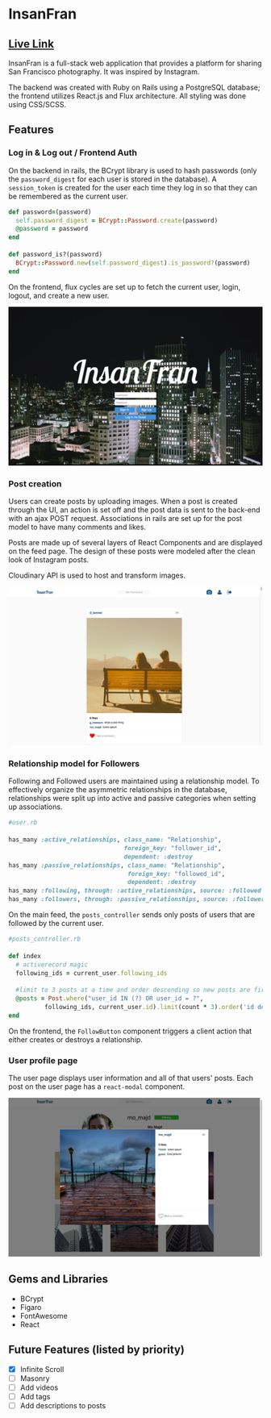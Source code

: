 # InsanFran

## [Live Link][heroku]

[heroku]: http://insanfran.us

InsanFran is a full-stack web application that provides a platform for sharing San Francisco photography. It was inspired by Instagram.

The backend was created with Ruby on Rails using a PostgreSQL database; the frontend utilizes React.js and Flux architecture. All styling was done using CSS/SCSS.

## Features

### Log in & Log out / Frontend Auth

On the backend in rails, the BCrypt library is used to hash passwords (only the `password_digest` for each user is stored in the database).  A `session_token` is created for the user each time they log in so that they can be remembered as the current user.

```Ruby
def password=(password)
  self.password_digest = BCrypt::Password.create(password)
  @password = password
end

def password_is?(password)
  BCrypt::Password.new(self.password_digest).is_password?(password)
end
```
On the frontend, flux cycles are set up to fetch the current user, login, logout, and create a new user.

![Login](/docs/images/login_page.png)

### Post creation

Users can create posts by uploading images. When a post is created through the UI, an action is set off and the post data is sent to the back-end with an ajax POST request. Associations in rails are set up for the post model to have many comments and likes.

Posts are made up of several layers of React Components and are displayed on the feed page. The design of these posts were modeled after the clean look of Instagram posts.

Cloudinary API is used to host and transform images.

![Post](/docs/images/post.png)

### Relationship model for Followers

Following and Followed users are maintained using a relationship model. To effectively organize the asymmetric relationships in the database, relationships were split up into active and passive categories when setting up associations.

```Ruby
#user.rb

has_many :active_relationships, class_name: "Relationship",
                                foreign_key: "follower_id",
                                dependent: :destroy
has_many :passive_relationships, class_name: "Relationship",
                                 foreign_key: "followed_id",
                                 dependent: :destroy
has_many :following, through: :active_relationships, source: :followed
has_many :followers, through: :passive_relationships, source: :follower
```

On the main feed, the `posts_controller` sends only posts of users that are followed by the current user.

```Ruby
#posts_controller.rb

def index
  # activerecord magic
  following_ids = current_user.following_ids

  #limit to 3 posts at a time and order descending so new posts are first
  @posts = Post.where("user_id IN (?) OR user_id = ?",
          following_ids, current_user.id).limit(count * 3).order('id desc')
end
```

On the frontend, the `FollowButton` component triggers a client action that either creates or destroys a relationship.

### User profile page

The user page displays user information and all of that users' posts. Each post on the user page has a `react-modal` component.

![Modal](/docs/images/modal.png)

## Gems and Libraries
- BCrypt
- Figaro
- FontAwesome
- React

## Future Features (listed by priority)
- [X] Infinite Scroll
- [ ] Masonry
- [ ] Add videos
- [ ] Add tags
- [ ] Add descriptions to posts
